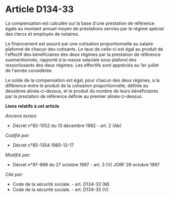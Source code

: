 # Article D134-33

La compensation est calculée sur la base d'une prestation de référence égale au montant annuel moyen de prestations servies
par le régime spécial des clercs et employés de notaires. 

Le financement est assuré par une cotisation proportionnelle au salaire plafonné de chacun des cotisants. Le taux de celle-ci
est égal au produit de l'effectif des bénéficiaires des deux régimes par la prestation de référence susmentionnée, rapporté à
la masse salariale sous plafond des ressortissants des deux régimes. Les effectifs sont appréciés au 1er juillet de l'année
considérée. 

Le solde de la compensation est égal, pour chacun des deux régimes, à la différence entre le produit de la cotisation
proportionnelle, définie au deuxième alinéa ci-dessus, et le produit du nombre de leurs bénéficiaires par la prestation de
référence définie au premier alinéa ci-dessus.

**Liens relatifs à cet article**

_Anciens textes_:

  - Décret n°82-1052 du 13 décembre 1982 - art. 2 (Ab)

_Codifié par_:

  - Décret n°85-1354 1985-12-17

_Modifié par_:

  - Décret n°97-988 du 27 octobre 1997 - art. 3 (V) JORF 29 octobre 1997

_Cité par_:

  - Code de la sécurité sociale. - art. D134-32 (M)
  - Code de la sécurité sociale. - art. D134-35 (V)
